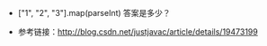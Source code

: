 - ["1", "2", "3"].map(parseInt) 答案是多少？
+ 参考链接：http://blog.csdn.net/justjavac/article/details/19473199
